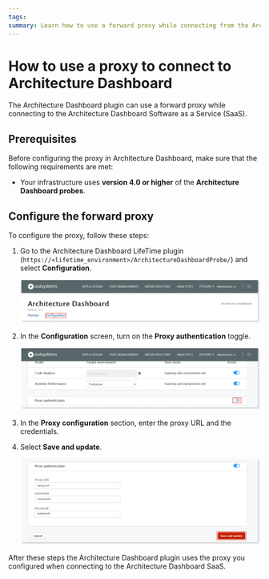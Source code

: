 ```yaml
---
tags: 
summary: Learn how to use a forward proxy while connecting from the Architecture Dashboard plugin to the Architecture Dashboard Software as a Service (SaaS).
---
```



# How to use a proxy to connect to Architecture Dashboard

The Architecture Dashboard plugin can use a forward proxy while connecting to the Architecture Dashboard Software as a Service (SaaS).

## Prerequisites

Before configuring the proxy in Architecture Dashboard, make sure that the following requirements are met:

* Your infrastructure uses **version 4.0 or higher** of the **Architecture Dashboard probes**.

## Configure the forward proxy

To configure the proxy, follow these steps:

1. Go to the Architecture Dashboard LifeTime plugin (`https://<lifetime_environment>/ArchitectureDashboardProbe/`) and select **Configuration**.

    ![Go to the plugin configuration](images/proxy-config-ad.png)

1. In the **Configuration** screen, turn on the **Proxy authentication** toggle.

    ![Turn on the Proxy authentication](images/proxy-auth-toggle-ad.png)

1. In the **Proxy configuration** section, enter the proxy URL and the credentials.

1. Select **Save and update**.

    ![Enter proxy information and save changes](images/proxy-info-ad.png)

After these steps the Architecture Dashboard plugin uses the proxy you configured when connecting to the Architecture Dashboard SaaS.
